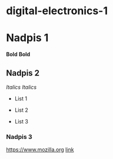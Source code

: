 # digital-electronics-1


# Nadpis 1 

**Bold**
__Bold__


## Nadpis 2 

*Italics*
_Italics_

+ List 1
- List 2
* List 3

### Nadpis 3
[link]: https://www.mozilla.org
<https://www.mozilla.org>
[link](https://www.mozilla.org)
